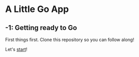 
# A Little Go App

## -1: Getting ready to Go

First things first. Clone this repository so you can follow along!

Let's [start][1]!

[1]: ../master/Section0-Setup/README.md

